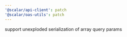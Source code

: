 ```yaml
---
'@scalar/api-client': patch
'@scalar/oas-utils': patch
---
```


support unexploded serialization of array query params

